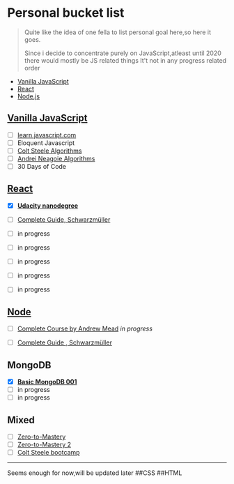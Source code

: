 # Personal bucket list


> Quite like the idea of one fella to 
> list personal goal here,so here it goes.
> 
> Since i decide to concentrate purely 
> on JavaScript,atleast until 2020
> there would mostly be JS related things
> It't not in any progress related order
  - [Vanilla JavaScript](#javascript)
  - [React](#react)
  - [Node.js](#node)

## [Vanilla JavaScript](#vanilla)

- [ ] [learn.javascript.com](https://learn.javascript.com)
- [ ] Eloquent Javascript
- [ ] [Colt Steele Algorithms](https://www.udemy.com/js-algorithms-and-data-structures-masterclass/learn/v4/)
- [ ] [Andrei Neagoie Algorithms](https://www.udemy.com/master-the-coding-interview-data-structures-algorithms/learn/v4/)
- [ ] 30 Days of Code

## [React](react)

- [X] __[Udacity nanodegree](https://confirm.udacity.com/HSCUZV7D)__
- [ ] [Complete Guide, Schwarzmüller](https://www.udemy.com/react-the-complete-guide-incl-redux/learn/v4/)
- [ ] in progress
- [ ] in progress
- [ ] in progress
- [ ] in progress
- [ ] in progress


## [Node](node)
- [ ] [Complete Course by Andrew Mead](https://www.udemy.com/the-complete-nodejs-developer-course-2/learn/v4/) _in progress_
- [ ] [Complete Guide , Schwarzmüller](https://www.udemy.com/nodejs-the-complete-guide/learn/v4/)


## MongoDB

- [x] __[Basic MongoDB 001](http://university.mongodb.com/course_completion/2c2f8486-17d1-4dab-b0a2-77c88895)__
- [ ] in progress
- [ ] in progress

## Mixed

- [ ] [Zero-to-Mastery](https://www.udemy.com/the-complete-web-developer-zero-to-mastery/learn/v4/)
- [ ] [Zero-to-Mastery 2](https://www.udemy.com/the-complete-junior-to-senior-web-developer-roadmap/learn/v4/)
- [ ] [Colt Steele bootcamp](https://www.udemy.com/the-web-developer-bootcamp/learn/v4/)

---
Seems enough for now,will be updated later
##CSS
##HTML


